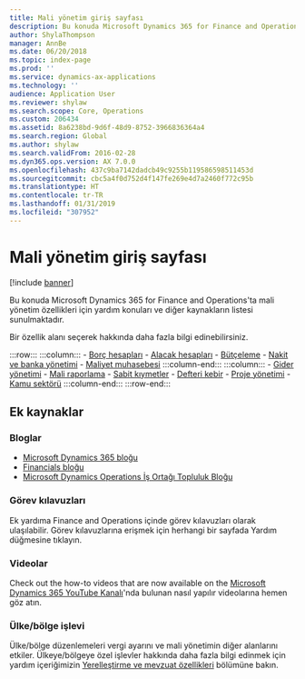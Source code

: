 ```yaml
---
title: Mali yönetim giriş sayfası
description: Bu konuda Microsoft Dynamics 365 for Finance and Operations'ta mali yönetim özellikleri için yardım konuları ve diğer kaynakların listesi sunulmaktadır.
author: ShylaThompson
manager: AnnBe
ms.date: 06/20/2018
ms.topic: index-page
ms.prod: ''
ms.service: dynamics-ax-applications
ms.technology: ''
audience: Application User
ms.reviewer: shylaw
ms.search.scope: Core, Operations
ms.custom: 206434
ms.assetid: 8a6238bd-9d6f-48d9-8752-3966836364a4
ms.search.region: Global
ms.author: shylaw
ms.search.validFrom: 2016-02-28
ms.dyn365.ops.version: AX 7.0.0
ms.openlocfilehash: 437c9ba7142dadcb49c9255b119586598511453d
ms.sourcegitcommit: cbc5a4f0d752d4f147fe269e4d7a2460f772c95b
ms.translationtype: HT
ms.contentlocale: tr-TR
ms.lasthandoff: 01/31/2019
ms.locfileid: "307952"
---
```

# <a name="financial-management-home-page"></a>Mali yönetim giriş sayfası

[!include [banner](includes/banner.md)]

Bu konuda Microsoft Dynamics 365 for Finance and Operations'ta mali yönetim özellikleri için yardım konuları ve diğer kaynakların listesi sunulmaktadır. 

Bir özellik alanı seçerek hakkında daha fazla bilgi edinebilirsiniz.

:::row:::
    :::column:::
        - [Borç hesapları](accounts-payable/accounts-payable.md) 
        - [Alacak hesapları](accounts-receivable/accounts-receivable.md)
        - [Bütçeleme](budgeting/budgeting-overview.md) 
        - [Nakit ve banka yönetimi](cash-bank-management/cash-bank-management.md)
        - [Maliyet muhasebesi](cost-accounting/cost-accounting-home-page.md)
    :::column-end:::
    :::column:::
        - [Gider yönetimi](expense-management/expense-management.md)
        - [Mali raporlama](../dev-itpro/analytics/financial-reporting-intro.md?toc=/fin-and-ops/toc.json)
        - [Sabit kıymetler](fixed-assets/fixed-assets.md)
        - [Defteri kebir](general-ledger/general-ledger.md) 
        - [Proje yönetimi](project-management/overview-project-management-accounting.md)
        - [Kamu sektörü](public-sector/public-sector-functionality.md) 
    :::column-end:::
:::row-end:::


## <a name="additional-resources"></a>Ek kaynaklar

### <a name="blogs"></a>Bloglar

- [Microsoft Dynamics 365 bloğu](https://community.dynamics.com/b/msftdynamicsblog?c=Enterprise)
- [Financials bloğu](https://community.dynamics.com/365/financeandoperations/b/financials) 
- [Microsoft Dynamics Operations İş Ortağı Topluluk Bloğu](https://community.dynamics.com/partner/b/operationspartnercommunityblog)

### <a name="task-guides"></a>Görev kılavuzları
Ek yardıma Finance and Operations içinde görev kılavuzları olarak ulaşılabilir. Görev kılavuzlarına erişmek için herhangi bir sayfada Yardım düğmesine tıklayın.

### <a name="videos"></a>Videolar

Check out the how-to videos that are now available on the [Microsoft Dynamics 365 YouTube Kanalı](https://www.youtube.com/channel/UCJGCg4rB3QSs8y_1FquelBQ)'nda bulunan nasıl yapılır videolarına hemen göz atın.

### <a name="countryregion-functionality"></a>Ülke/bölge işlevi

Ülke/bölge düzenlemeleri vergi ayarını ve mali yönetimin diğer alanlarını etkiler. Ülkeye/bölgeye özel işlevler hakkında daha fazla bilgi edinmek için yardım içeriğimizin [Yerelleştirme ve mevzuat özellikleri](../dev-itpro/lcs-solutions/country-region.md?toc=/fin-and-ops/toc.json) bölümüne bakın.

